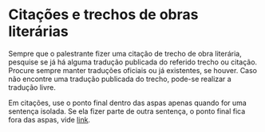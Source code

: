 # Citações e trechos de obras literárias

Sempre que o palestrante fizer uma citação de trecho de obra literária, pesquise se já há alguma tradução publicada do referido trecho ou citação. Procure sempre manter traduções oficiais ou já existentes, se houver. Caso não encontre uma tradução publicada do trecho, pode-se realizar a tradução livre.

Em citações, use o ponto final dentro das aspas apenas quando for uma sentença isolada. Se ela fizer parte de outra sentença, o ponto final fica fora das aspas, vide [link](http://www.portuguesnarede.com/2011/09/aspas-e-ponto-em-citacao.html).